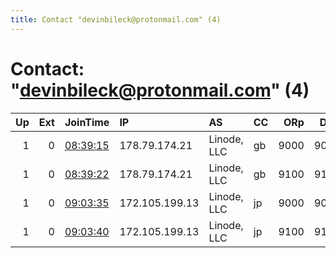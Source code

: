 ```yaml
---
title: Contact "devinbileck@protonmail.com" (4)
---
```


# Contact: "devinbileck@protonmail.com" (4)

|   Up |   Ext | JoinTime                                                                                            | IP             | AS          | CC   |   ORp |   Dirp | OS    | Version   | Nickname   |   eFamMembers |
|-----:|------:|:----------------------------------------------------------------------------------------------------|:---------------|:------------|:-----|------:|-------:|:------|:----------|:-----------|--------------:|
|    1 |     0 | [08:39:15](https://metrics.torproject.org/rs.html#details/311B0489B7828769813A3071F3DCAAC736EECDF4) | 178.79.174.21  | Linode, LLC | gb   |  9000 |   9001 | Linux | 0.4.1.6   | deviance   |             8 |
|    1 |     0 | [08:39:22](https://metrics.torproject.org/rs.html#details/A79BA9B78CF29273ED6EF1B6E0C34A89A3379DB1) | 178.79.174.21  | Linode, LLC | gb   |  9100 |   9101 | Linux | 0.4.1.6   | deviance   |             8 |
|    1 |     0 | [09:03:35](https://metrics.torproject.org/rs.html#details/3FA5D00808E9553CF7917C3AF448088AB0D1B67D) | 172.105.199.13 | Linode, LLC | jp   |  9000 |   9001 | Linux | 0.4.1.6   | deviance   |             8 |
|    1 |     0 | [09:03:40](https://metrics.torproject.org/rs.html#details/AD9B821FB2AF4881C0D7B3CC2649DCF9325765B2) | 172.105.199.13 | Linode, LLC | jp   |  9100 |   9101 | Linux | 0.4.1.6   | deviance   |             8 |
